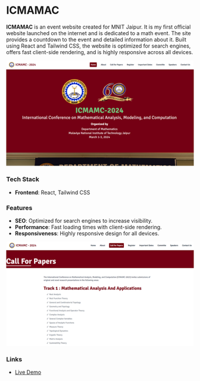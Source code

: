 # ICMAMAC

**ICMAMAC** is an event website created for MNIT Jaipur. It is my first official website launched on the internet and is dedicated to a math event. The site provides a countdown to the event and detailed information about it. Built using React and Tailwind CSS, the website is optimized for search engines, offers fast client-side rendering, and is highly responsive across all devices.

![ICMAMAC Screenshot](ic1.png)

### Tech Stack

- **Frontend**: React, Tailwind CSS

### Features

- **SEO**: Optimized for search engines to increase visibility.
- **Performance**: Fast loading times with client-side rendering.
- **Responsiveness**: Highly responsive design for all devices.

![ICMAMAC Screenshot](ic2.png)

### Links

- [Live Demo](https://icmamac.mnitalumni.com/)
